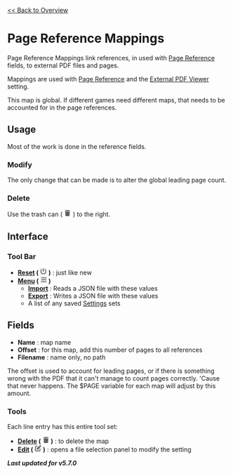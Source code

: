 [<< Back to Overview](./Overview.md "Overview")

# Page Reference Mappings
Page Reference Mappings link references, in used with [Page Reference](./Page%20Reference.md "Page Reference") fields, to external PDF files and pages.

Mappings are used with [Page Reference](./Page%20Reference.md "Page Reference") and the [External PDF Viewer](./General%20Settings.md "General Settings") setting.

This map is global. If different games need different maps, that needs to be accounted for in the page references.

## Usage
Most of the work is done in the reference fields.

### Modify
The only change that can be made is to alter the global leading page count.

### Delete
Use the trash can ( ![](./img/trash.png "Delete") ) to the right.

## Interface
### Tool Bar
- **[Reset](./Common%20Icon.md "Common Icon:Reset") ( ![](./img/power.png "Reset") )** : just like new
- **[Menu](./Common%20Icon.md "Common Icon:Menu") ( ![](./img/bars.png "Menu") )**
  - **[Import](./Settings.md "Import")** : Reads a JSON file with these values
  - **[Export](./Settings.md "Export")** : Writes a JSON file with these values
  - A list of any saved [Settings](./Settings.md "Settings") sets

## Fields
- **Name** : map name
- **Offset** : for this map, add this number of pages to all references
- **Filename** : name only, no path

The offset is used to account for leading pages, or if there is something wrong with the PDF that it can't manage to count pages correctly. 'Cause that never happens. The $PAGE variable for each map will adjust by this amount.

### Tools
Each line entry has this entire tool set:
- **[Delete](./Common%20Icon.md "Common Icon:Delete") ( ![](./img/trash.png "Delete") )** : to delete the map
- **[Edit](./Common%20Icon.md "Common Icon:Edit") ( ![](./img/pen.png "Edit") )** : opens a file selection panel to modify the setting

***Last updated for v5.7.0***